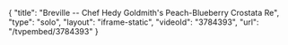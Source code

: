 {
    "title": "Breville -- Chef Hedy Goldmith's Peach-Blueberry Crostata Re",
    "type": "solo",
    "layout": "iframe-static",
    "videoId": "3784393",
    "url": "\/tvpembed\/3784393"
}